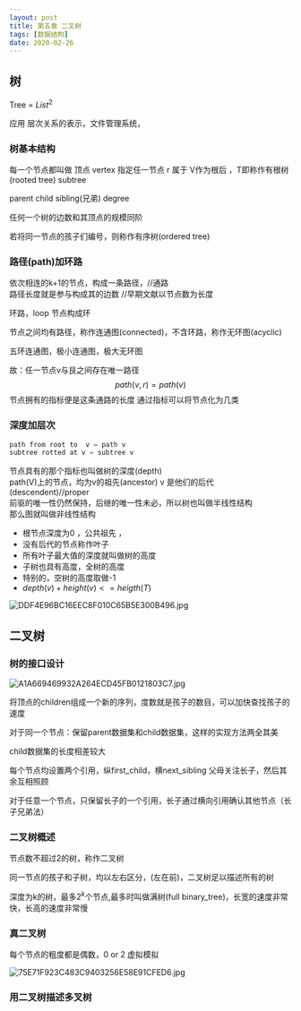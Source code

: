 ```yaml
---
layout: post
title: 第五章 二叉树
tags: [数据结构]
date: 2020-02-26
---
```

## 树

Tree = $List^2$

应用 
层次关系的表示，文件管理系统，

### 树基本结构

每一个节点都叫做 顶点 vertex 指定任一节点 r 属于 V作为根后 ，T即称作有根树(rooted tree) subtree

parent child sibling(兄弟) degree

任何一个树的边数和其顶点的规模同阶

若将同一节点的孩子们编号，则称作有序树(ordered tree)

### 路径(path)加环路

依次相连的k+1的节点，构成一条路径，//通路  
路径长度就是参与构成其的边数     //早期文献以节点数为长度  

环路，loop 节点构成环

节点之间均有路径，称作连通图(connected)，不含环路，称作无环图(acyclic)

五环连通图，极小连通图，极大无环图

故：任一节点v与艮之间存在唯一路径
$$path(v,r)=path(v)$$
节点拥有的指标便是这条通路的长度 通过指标可以将节点化为几类  

### 深度加层次
```cpp
path from root to  v = path v  
subtree rotted at v = subtree v
```
节点具有的那个指标也叫做树的深度(depth)  
path(V)上的节点，均为v的祖先(ancestor) v 是他们的后代(descendent)//proper  
前驱的唯一性仍然保持，后继的唯一性未必，所以树也叫做半线性结构  
那么图就叫做非线性结构  

- 根节点深度为0 ，公共祖先 ，
- 没有后代的节点称作叶子
- 所有叶子最大值的深度就叫做树的高度
- 子树也具有高度，全树的高度
- 特别的，空树的高度取做-1
- $depth(v) + height(v) <= heigth(T)$

![DDF4E96BC16EEC8F010C65B5E300B496.jpg](https://raw.githubusercontent.com/fengwei2002/picture/master/pictureDDF4E96BC16EEC8F010C65B5E300B496.jpg)

## 二叉树

### 树的接口设计

![A1A669469932A264ECD45FB0121803C7.jpg](https://raw.githubusercontent.com/fengwei2002/picture/master/pictureA1A669469932A264ECD45FB0121803C7.jpg)

将顶点的children组成一个新的序列，度数就是孩子的数目，可以加快查找孩子的速度

对于同一个节点：保留parent数据集和child数据集，这样的实现方法两全其美

child数据集的长度相差较大

每个节点均设置两个引用，纵first_child，横next_sibling 父母关注长子，然后其余互相照顾

对于任意一个节点，只保留长子的一个引用，长子通过横向引用确认其他节点（长子兄弟法）

### 二叉树概述

节点数不超过2的树，称作二叉树

同一节点的孩子和子树，均以左右区分，(左在前)，二叉树足以描述所有的树

深度为k的树，最多$2^k$个节点,最多时叫做满树(full binary_tree)，长宽的速度非常快，长高的速度非常慢

### 真二叉树

每个节点的粗度都是偶数，0 or 2 虚拟模拟

![75E71F923C483C9403256E58E91CFED6.jpg](https://raw.githubusercontent.com/fengwei2002/picture/master/picture75E71F923C483C9403256E58E91CFED6.jpg)

### 用二叉树描述多叉树














